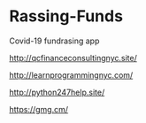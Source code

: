 # Rassing-Funds
Covid-19 fundrasing app



http://qcfinanceconsultingnyc.site/

http://learnprogrammingnyc.com/

http://python247help.site/

https://gmg.cm/
